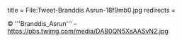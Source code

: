 title = File:Tweet-Branddis Asrun-18f9mb0.jpg
redirects =
>>>>

© '''Branddis_Asrun''' – https://pbs.twimg.com/media/DAB0QN5XsAASvN2.jpg